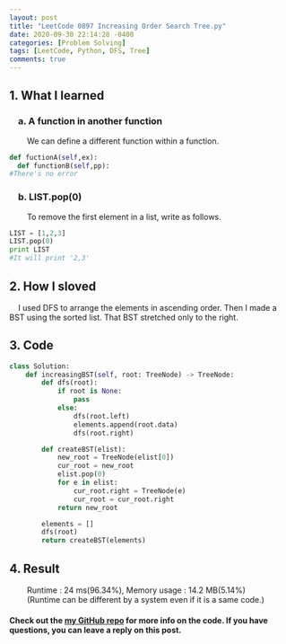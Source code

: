 ```yaml
---
layout: post
title: "LeetCode 0897 Increasing Order Search Tree.py"
date: 2020-09-30 22:14:28 -0400
categories: [Problem Solving]
tags: [LeetCode, Python, DFS, Tree]
comments: true
---
```


## 1. What I learned
### &nbsp;&nbsp;&nbsp;&nbsp;a. A function in another function
&nbsp;&nbsp;&nbsp;&nbsp;&nbsp;&nbsp;&nbsp;&nbsp;We can define a different function within a function.
```python
def fuctionA(self,ex):
  def functionB(self,pp):
#There's no error
```

### &nbsp;&nbsp;&nbsp;&nbsp;b. LIST.pop(0)
&nbsp;&nbsp;&nbsp;&nbsp;&nbsp;&nbsp;&nbsp;&nbsp;To remove the first element in a list, write as follows.
```python
LIST = [1,2,3]
LIST.pop(0)
print LIST
#It will print '2,3'
```

## 2. How I sloved
&nbsp;&nbsp;&nbsp;&nbsp;I used DFS to arrange the elements in ascending order. Then I made a BST using the sorted list. That BST stretched only to the right.

## 3. Code
```python
class Solution:
    def increasingBST(self, root: TreeNode) -> TreeNode:
        def dfs(root):
            if root is None:
                pass
            else:
                dfs(root.left)
                elements.append(root.data)
                dfs(root.right)

        def createBST(elist):
            new_root = TreeNode(elist[0])
            cur_root = new_root
            elist.pop(0)
            for e in elist:
                cur_root.right = TreeNode(e)
                cur_root = cur_root.right
            return new_root

        elements = []
        dfs(root)
        return createBST(elements)
```

## 4. Result
&nbsp;&nbsp;&nbsp;&nbsp;&nbsp;&nbsp;&nbsp;&nbsp;Runtime : 24 ms(96.34%), Memory usage : 14.2 MB(5.14%)  
&nbsp;&nbsp;&nbsp;&nbsp;&nbsp;&nbsp;&nbsp;&nbsp;(Runtime can be different by a system even if it is a same code.)

#### Check out the [my GitHub repo][hyuk-gh] for more info on the code. If you have questions, you can leave a reply on this post.

[hyuk-gh]:   https://github.com/dlgur1994/StudyAlgorithms
